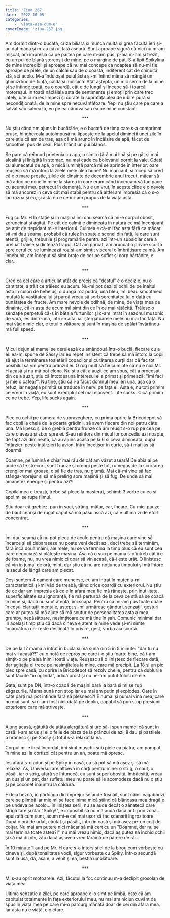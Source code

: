 ```yaml
---
title: 'Ziua 267'
date: '2022-10-05'
categories:
    - 'viata-asa-cum-e'
coverImage: 'ziua-267.jpg'
---
```


Am dormit dintr-o bucată, criza biliară și munca multă și grea făcută ieri și-au dat mâna și m-au căzut lată aseară. Sunt aproape sigură că nici nu m-am mișcat, am impresia că pe partea pe care m-am pus, p-aia m-am și trezit, cu un pui de blană storcoșit de mine, pe o margine de pat. S-a lipit Spikylina de mine incredibil și aproape că nu mai concepe ca noaptea să nu-mi fie aproape de piele, de un călcâi sau de o coastă, indiferent cât de chinuită stă, stă acolo. M-a înduioșat puiul ăsta și-mi întind mâna să mângâi un ghimizdroc de ființă, caldă și molicică. Atât aștepta, un mic semn de la mine și se întinde toată, ca o coardă, cât e de lungă și începe să-i toarcă motorașul. În toată năclăiala asta de sentimente și emoții prin care trec lately, uite cum ies limpezi și curate la suprafață alea de iubire pură și necondiționată, de la mine spre necuvântătoare. Yep, nu știu care pe care a salvat sau salvează, eu pe ea cândva sau ea pe mine constant.

<p style="text-align: center;">***</p>

Nu știu când am ajuns în bucătărie, e o bucată de timp care s-a comprimat brusc, hinghereala autoimpusă nu lipsește de la apelul dimineții unei zile în care știu că am de tras, așa că mă arunc în încălzire de apă, făcut de smoothie, pus de ceai. Plus hrănit un pui blănos.

Se pare că reînnod prietenia cu apa, o simt o țâră mai lină și pe gât și mai alcalină și liniștită în stomac, nu mai cade ca bolovanul pornit la vale. Odată cu alunecatul de apă, o mică luminiță parcă mi se aprinde în interior: oare reușesc să mă întorc la zilele mele alea bune? Nu mai caut, și încep să cred că e o mare prostie, zilele de dinainte de decembrie anul trecut, măcar să mă aduc pe mine în mine la starea în care eram când încercam să fac pace cu acumul meu petrecut în demență. Nu e un vrut, în aceste clipe e o nevoie să mă ancorez în ceva cât mai stabil pentru că altfel am impresia că o s-o iau razna și eu, și asta nu e ce mi-am propus de la viața asta.

<p style="text-align: center;">***</p>

Fug cu Mr. H la stație și în mașină îmi dau seamă că mi-e corpul obosit, zdruncinat și agitat. Pe cât de calmă e dimineața în natura ce mă înconjoară, pe atât de trepidant mi-e interiorul. Culmea e că-mi fac asta fără ca măcar să-mi dau seama, probabil că rulez în spatele scenei din față, la care sunt atentă, grijile, treburile și programările pentru azi într-un subsidiar care a preluat frâiele și dictează trapul. Cât am parcat, am aruncat o privire scurtă spre cerul ce se luminează roz și-am simțit visceral o îmbrățișare calmă. Am înnebunit, am început să simt brațe de cer pe suflet și corp hărtănite, e clar…

<p style="text-align: center;">***</p>

Cred că cel care a articulat atât de precis că "destul" e o decizie, nu o cantitate, a trăit ce trăiesc eu acum. Nu-mi pot dezlipi ochii de pe înaltul ăsta în culori de bebeluș, o dungă roz pudră, una bleu, îmi beau smoothieul mufată la vastitatea lui și parcă vreau să sorb serenitatea lui o dată cu bunătatea de fructe. Am mare nevoie de odihnă, de mine, de viața mea de dinainte, că-n asta de acum mă simt din ce în ce mai rătăcită. Trăiesc o senzație perpetuă că-s în bătaia furtunilor și c-am intrat în sezonul musonic de vară, ies dintr-una, intru-n alta, iar ștergătoarele mele nu mai fac față. Nu mai văd nimic clar, e totul o vâltoare și sunt în mașina de spălat învârtindu-mă full speed.

<p style="text-align: center;">***</p>

Micul dejun al mamei se derulează cu amândouă într-o buclă, fiecare cu a ei: ea-mi spune de Sassy iar eu repet insistent că trebe să mă întorc la copii, să ajut la terminarea toaletării copacilor și curățarea curții dar că fac tot posibilul să vin pentru prânzul ei. O rog mult să fie cuminte că nu e nici Mr. H acasă și nu mă pot clona. Nu știu cât a auzit ce am spus, cât a procesat din ce a auzit, știu că întotdeauna interesul ei a primat și primează: "îmi faci și mie o cafea?". Nu ține, știu că i-a făcut domnul meu ieri una, așa că o refuz, iar negația primită se traduce în nervi pe fața ei. Asta e, nu toți primim ce vrem în viață, eu sunt exemplul cel mai elocvent. Life sucks. Cică primim ce ne trebe. Yep, life sucks again.

<p style="text-align: center;">***</p>

Plec cu ochii pe camera de supraveghere, cu prima oprire la Bricodepot să fac copii la cheia de la poarta grădinii, să avem fiecare din noi patru câte una. Mă lipesc și de o greblă pentru frunze că am reușit s-o rup pe cea pe care o aveau și zbor spre ei. S-au reîntors din micul lor concediu azi noapte, de fapt azi dimineață, că au ajuns acasă pe la 6 și ceva dimineața, după întârzieri peste întârzieri la avion. Intru încetișor în curte, să-i mai las să doarmă.

Doamne, pe lumină e chiar mai rău de cât am văzut aseară! De abia ai pe unde să te strecori, sunt frunze și crengi peste tot, rumeguș de la scurtarea crengilor mai groase, o să fie de tras, nu glumă. Mai că-mi vine să fac stânga-mprejur și să mă preling spre mașină și să fug. De unde să mai amanetez energie și pentru azi?!

Copila mea e trează, trebe să plece la masterat, schimb 3 vorbe cu ea și apoi mi se rupe filmul.

Știu doar că greblez, pun în saci, strâng, mătur, car, încarc. Cu mici pauze de băut ceai și de rugat capul să mă păsuiască azi, că e ultima zi de efort concentrat.

<p style="text-align: center;">***</p>

Îmi dau seama că nu pot pleca de acolo pentru că mașina care vine să încarce și să debaraseze nu poate veni decât azi, deci trebe să terminăm, fără încă două mâini, ale mele, nu se va termina la timp plus că eu sunt cea care negociază și plătește mașina. Așa că o sun pe mama s-o întreb cât îi e de foame, nu, nu vrea nimic ci doar să vin acasă, că-i este urât. O liniștesc că vin în juma' de oră, mint, dar știu că nu are noțiunea timpului și mă întorc la sacul de lângă care am plecat.

Deși suntem 4 oameni care muncesc, eu am intrat în muțenia-mi caracteristică și-mi văd de treabă, tăind orice coardă cu exteriorul. Nu știu de ce dar am impresia că ce e în afara mea fie mă rănește, prin inutilitate, superficialitate sau ignoranță, fie mă perturbă de la ceva ce stă să se coacă în mine și, dacă nu sunt atentă, îmi scapă. Pentru că mi-am pus toate ouăle în coșul claritații mentale, aștept și-mi urmăresc gânduri, senzații, gesturi care ar putea să mă ajute să mă scutur de personalitatea asta a mea grumpy, nepăsătoare, nesimțitoare ce mă ține în șah. Comunic minimal dar în același timp știu că dacă cineva e atent la mine vede și-mi simte încărcătura ce-i este destinată în privire, gest, vorba aia scurtă.

<p style="text-align: center;">***</p>

De pe la 17 mama a intrat în buclă și mă sună din 5 în 5 minute: "dar tu nu mai vii acasă?!" cu o notă de reproș pe care i-o știu foarte bine, că i-am simțit-o pe pielea inimii toată viața. Reușesc să o liniștesc de fiecare dată, dar agitația ei trece pe nesimțitelea la mine, care mă precipit. La 18 și un pic plec spre casă, cu oprire la Bricodepot să rezolv cheile, pentru că dublurile sunt făcute "în oglindă", adică prost și nu ne-am putut folosi de ele.

Gata, sunt pe DN, într-o coadă de mașini bară la bară și mi se rup zăgazurile. Mama sună non stop iar eu mai am puțin și explodez. Oare în câte părți mă pot întinde fără să plesnesc?! E numai și numai vina mea, care nu mai sunt, și n-am fost niciodată pe deplin, capabil să pun stop presiunii exterioare care mă strivește.

<p style="text-align: center;">***</p>

Ajung acasă, gâtuită de atâta alergătură și urc să-i spun mamei că sunt în casă. I-am adus și ei o felie de pizza de la prânzul de azi, îi dau și pastilele, o hrănesc și pe Sassy și totul s-a relaxat la ea.

Corpul mi-e încă încordat, îmi simt mușchii sub piele ca piatra, am pompat în mine azi la cortizol cât pentru un an, poate mă opresc.

Ies afară s-o adun și pe Spiky în casă, ca să pot să mă așez și să mă relaxez. Aș, Universul are altceva în cărți pentru mine: o strig, o caut, o pâsâi, iar o strig, afară se întunecă, eu sunt super obosită, îmbâcsită, vreau un duș și un pat, dar sufletul meu nu poate să le acomodeze dacă nu o știu și pe coconet înăuntru la căldură.

E deja beznă, în pârloaga din împrejur se aude foșnăit, sunt câinii vagabonzi care se plimbă iar mie mi se face inima mică știind că blănoasa mea dragă e pe undeva pe acolo… în liniștea serii, nu se aude decât o zănatecă care strigă tare și clar "Spiky!", e imposibil să nu mă audă dacă ar fi prin zonă… epuizată cum sunt, acum mi-e cel mai ușor să fac scenarii îngrozitoare. După o oră de urlat, căutat și pâsâit, intru în casă și mă așez pe-un colț de colțar. Nu mai am putere nici măcar să mă cert cu un "Doamne, dar nu se mai termină toate astea?!", nu mai vreau nimic, dacă aș putea să închid ochii și să mă dizolv, zău dacă aș avea vreo fărâmă de părere de rău.

În 10 minute îl aud pe Mr. H care s-a întors și el de la birou cum vorbește cu cineva și, după tonalitatea vocii, sigur vorbește cu Spiky. Într-o secundă sunt la ușă, da, așa e, a venit și ea, bestia umblătoare.

<p style="text-align: center;">***</p>

Mi s-au oprit motoarele. Azi, făcutul la foc continuu m-a dezlipit grosolan de viața mea.

Ultima senzație a zilei, pe care aproape c-o simt pe limbă, este că am capitulat totalmente în fața exteriorului meu, nu mai am niciun cuvânt de spus în viața mea pe care mi-o parcurg mânată doar de cei din afara mea. Iar asta nu e viață, e dictare.
